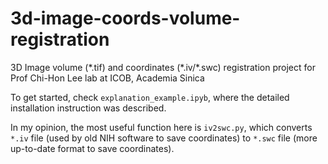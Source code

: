 # 3d-image-coords-volume-registration
3D Image volume (\*.tif) and coordinates (\*.iv/\*.swc) registration project for Prof Chi-Hon Lee lab at ICOB, Academia Sinica

To get started, check  ```explanation_example.ipyb```, where the detailed installation instruction was described.

In my opinion, the most useful function here is ```iv2swc.py```, which converts ```*.iv``` file (used by old NIH software to save coordinates) to ```*.swc``` file (more up-to-date format to save coordinates). 
